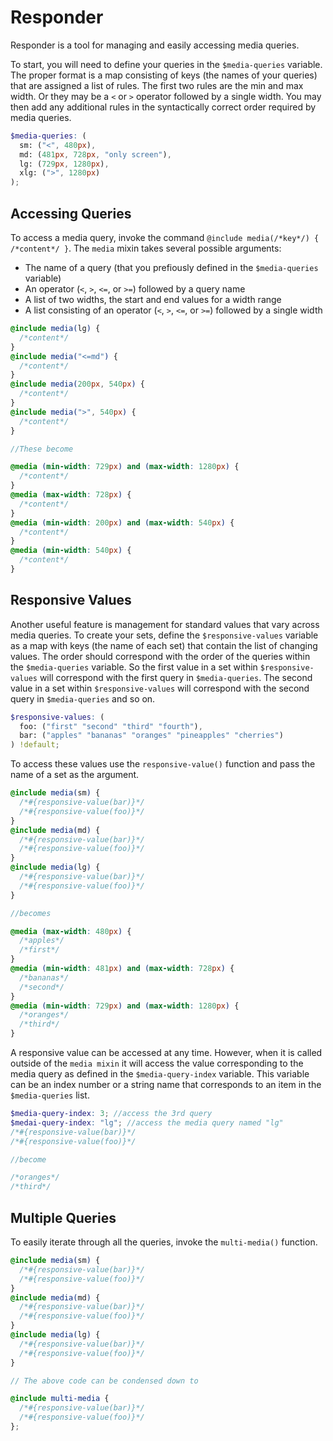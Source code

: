 # Responder

Responder is a tool for managing and easily accessing media queries.

To start, you will need to define your queries in the `$media-queries` variable. The proper format is a map consisting of keys (the names of your queries) that are assigned a list of rules. The first two rules are the min and max width. Or they may be a `<` or `>` operator followed by a single width. You may then add any additional rules in the syntactically correct order required by media queries.

```scss
$media-queries: (
  sm: ("<", 480px),
  md: (481px, 728px, "only screen"),
  lg: (729px, 1280px),
  xlg: (">", 1280px)
);
```

## Accessing Queries

To access a media query, invoke the command `@include media(/*key*/) { /*content*/ }`. The `media` mixin takes several possible arguments:
* The name of a query (that you prefiously defined in the `$media-queries` variable)
* An operator (`<`, `>`, `<=`, or `>=`) followed by a query name
* A list of two widths, the start and end values for a width range
* A list consisting of an operator (`<`, `>`, `<=`, or `>=`) followed by a single width


```scss
@include media(lg) {
  /*content*/
}
@include media("<=md") {
  /*content*/
}
@include media(200px, 540px) {
  /*content*/
}
@include media(">", 540px) {
  /*content*/
}

//These become

@media (min-width: 729px) and (max-width: 1280px) {
  /*content*/
}
@media (max-width: 728px) {
  /*content*/
}
@media (min-width: 200px) and (max-width: 540px) {
  /*content*/
}
@media (min-width: 540px) {
  /*content*/
}
```


## Responsive Values

Another useful feature is management for standard values that vary across media queries. To create your sets, define the `$responsive-values` variable as a map with keys (the name of each set) that contain the list of changing values. The order should correspond with the order of the queries within the `$media-queries` variable. So the first value in a set within `$responsive-values` will correspond with the first query in `$media-queries`. The second value in a set within `$responsive-values` will correspond with the second query in `$media-queries` and so on.

```scss
$responsive-values: (
  foo: ("first" "second" "third" "fourth"),
  bar: ("apples" "bananas" "oranges" "pineapples" "cherries")
) !default;
```

To access these values use the `responsive-value()` function and pass the name of a set as the argument.

```scss
@include media(sm) {
  /*#{responsive-value(bar)}*/
  /*#{responsive-value(foo)}*/
}
@include media(md) {
  /*#{responsive-value(bar)}*/
  /*#{responsive-value(foo)}*/
}
@include media(lg) {
  /*#{responsive-value(bar)}*/
  /*#{responsive-value(foo)}*/
}

//becomes

@media (max-width: 480px) {
  /*apples*/
  /*first*/
}
@media (min-width: 481px) and (max-width: 728px) {
  /*bananas*/
  /*second*/
}
@media (min-width: 729px) and (max-width: 1280px) {
  /*oranges*/
  /*third*/
}
```

A responsive value can be accessed at any time. However, when it is called outside of the `media mixin` it will access the value corresponding to the media query as defined in the `$media-query-index` variable. This variable can be an index number or a string name that corresponds to an item in the `$media-queries` list.

```scss
$media-query-index: 3; //access the 3rd query
$medai-query-index: "lg"; //access the media query named "lg"
/*#{responsive-value(bar)}*/
/*#{responsive-value(foo)}*/

//become

/*oranges*/
/*third*/
```

## Multiple Queries

To easily iterate through all the queries, invoke the `multi-media()` function.

```scss
@include media(sm) {
  /*#{responsive-value(bar)}*/
  /*#{responsive-value(foo)}*/
}
@include media(md) {
  /*#{responsive-value(bar)}*/
  /*#{responsive-value(foo)}*/
}
@include media(lg) {
  /*#{responsive-value(bar)}*/
  /*#{responsive-value(foo)}*/
}

// The above code can be condensed down to

@include multi-media {
  /*#{responsive-value(bar)}*/
  /*#{responsive-value(foo)}*/
};
```
